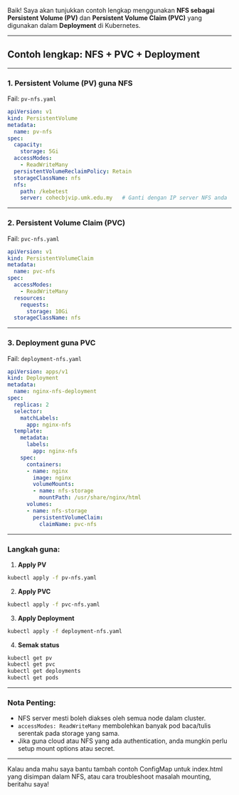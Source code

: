 Baik! Saya akan tunjukkan contoh lengkap menggunakan **NFS sebagai Persistent Volume (PV)** dan **Persistent Volume Claim (PVC)** yang digunakan dalam **Deployment** di Kubernetes.

---

## Contoh lengkap: NFS + PVC + Deployment

---

### 1. Persistent Volume (PV) guna NFS

Fail: `pv-nfs.yaml`

```yaml
apiVersion: v1
kind: PersistentVolume
metadata:
  name: pv-nfs
spec:
  capacity:
    storage: 5Gi
  accessModes:
    - ReadWriteMany
  persistentVolumeReclaimPolicy: Retain
  storageClassName: nfs
  nfs:
    path: /kebetest
    server: cohecbjvip.umk.edu.my   # Ganti dengan IP server NFS anda
```

---

### 2. Persistent Volume Claim (PVC)

Fail: `pvc-nfs.yaml`

```yaml
apiVersion: v1
kind: PersistentVolumeClaim
metadata:
  name: pvc-nfs
spec:
  accessModes:
    - ReadWriteMany
  resources:
    requests:
      storage: 10Gi
  storageClassName: nfs
```

---

### 3. Deployment guna PVC

Fail: `deployment-nfs.yaml`

```yaml
apiVersion: apps/v1
kind: Deployment
metadata:
  name: nginx-nfs-deployment
spec:
  replicas: 2
  selector:
    matchLabels:
      app: nginx-nfs
  template:
    metadata:
      labels:
        app: nginx-nfs
    spec:
      containers:
      - name: nginx
        image: nginx
        volumeMounts:
        - name: nfs-storage
          mountPath: /usr/share/nginx/html
      volumes:
      - name: nfs-storage
        persistentVolumeClaim:
          claimName: pvc-nfs
```

---

### Langkah guna:

1. **Apply PV**

```bash
kubectl apply -f pv-nfs.yaml
```

2. **Apply PVC**

```bash
kubectl apply -f pvc-nfs.yaml
```

3. **Apply Deployment**

```bash
kubectl apply -f deployment-nfs.yaml
```

4. **Semak status**

```bash
kubectl get pv
kubectl get pvc
kubectl get deployments
kubectl get pods
```

---

### Nota Penting:

* NFS server mesti boleh diakses oleh semua node dalam cluster.
* `accessModes: ReadWriteMany` membolehkan banyak pod baca/tulis serentak pada storage yang sama.
* Jika guna cloud atau NFS yang ada authentication, anda mungkin perlu setup mount options atau secret.

---

Kalau anda mahu saya bantu tambah contoh ConfigMap untuk index.html yang disimpan dalam NFS, atau cara troubleshoot masalah mounting, beritahu saya!
